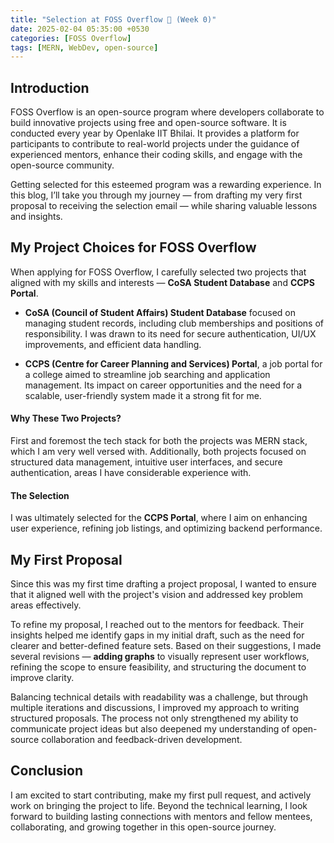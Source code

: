 ```yaml
---
title: "Selection at FOSS Overflow 🚀 (Week 0)"
date: 2025-02-04 05:35:00 +0530
categories: [FOSS Overflow]
tags: [MERN, WebDev, open-source]
---
```



## Introduction
FOSS Overflow is an open-source program where developers collaborate to build innovative projects using free and open-source software. It is conducted every year by Openlake IIT Bhilai. It provides a platform for participants to contribute to real-world projects under the guidance of experienced mentors, enhance their coding skills, and engage with the open-source community.

Getting selected for this esteemed program was a rewarding experience. In this blog, I’ll take you through my journey — from drafting my very first proposal to receiving the selection email — while sharing valuable lessons and insights.

## My Project Choices for FOSS Overflow
When applying for FOSS Overflow, I carefully selected two projects that aligned with my skills and interests — **CoSA Student Database** and **CCPS Portal**.

- **CoSA (Council of Student Affairs) Student Database** focused on managing student records, including club memberships and positions of responsibility. I was drawn to its need for secure authentication, UI/UX improvements, and efficient data handling.

- **CCPS (Centre for Career Planning and Services) Portal**, a job portal for a college aimed to streamline job searching and application management. Its impact on career opportunities and the need for a scalable, user-friendly system made it a strong fit for me.

#### Why These Two Projects?
First and foremost the tech stack for both the projects was MERN stack, which I am very well versed with. Additionally, both projects focused on structured data management, intuitive user interfaces, and secure authentication, areas I have considerable experience with.

#### The Selection
I was ultimately selected for the **CCPS Portal**, where I aim on enhancing user experience, refining job listings, and optimizing backend performance.

## My First Proposal
Since this was my first time drafting a project proposal, I wanted to ensure that it aligned well with the project's vision and addressed key problem areas effectively.

To refine my proposal, I reached out to the mentors for feedback. Their insights helped me identify gaps in my initial draft, such as the need for clearer and better-defined feature sets. Based on their suggestions, I made several revisions — **adding graphs** to visually represent user workflows, refining the scope to ensure feasibility, and structuring the document to improve clarity.

Balancing technical details with readability was a challenge, but through multiple iterations and discussions, I improved my approach to writing structured proposals. The process not only strengthened my ability to communicate project ideas but also deepened my understanding of open-source collaboration and feedback-driven development.

## Conclusion
I am excited to start contributing, make my first pull request, and actively work on bringing the project to life. Beyond the technical learning, I look forward to building lasting connections with mentors and fellow mentees, collaborating, and growing together in this open-source journey.






